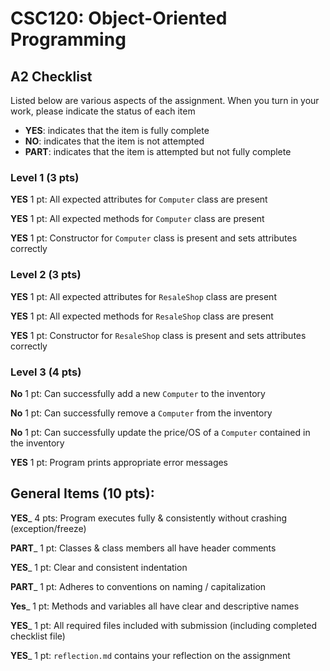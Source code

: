 # CSC120: Object-Oriented Programming
## A2 Checklist

Listed below are various aspects of the assignment.  When you turn in your work, please indicate the status of each item

- **YES**: indicates that the item is fully complete
- **NO**: indicates that the item is not attempted
- **PART**: indicates that the item is attempted but not fully complete

### Level 1 (3 pts)

__YES__ 1 pt: All expected attributes for `Computer` class are present

__YES__ 1 pt: All expected methods for `Computer` class are present

__YES__ 1 pt: Constructor for `Computer` class is present and sets attributes correctly

### Level 2 (3 pts)

__YES__ 1 pt: All expected attributes for `ResaleShop` class are present

__YES__ 1 pt: All expected methods for `ResaleShop` class are present

__YES__ 1 pt: Constructor for `ResaleShop` class is present and sets attributes correctly

### Level 3 (4 pts)

__No__ 1 pt: Can successfully add a new `Computer` to the inventory

__No__ 1 pt: Can successfully remove a `Computer` from the inventory

__No__ 1 pt: Can successfully update the price/OS of a `Computer` contained in the inventory

__YES__ 1 pt: Program prints appropriate error messages

## General Items (10 pts):

__YES___ 4 pts: Program executes fully & consistently without crashing (exception/freeze)

__PART___ 1 pt: Classes & class members all have header comments

__YES___ 1 pt: Clear and consistent indentation

__PART___ 1 pt: Adheres to conventions on naming / capitalization

__Yes___ 1 pt: Methods and variables all have clear and descriptive names

__YES___ 1 pt: All required files included with submission (including completed checklist file)

__YES___ 1 pt: `reflection.md` contains your reflection on the assignment
